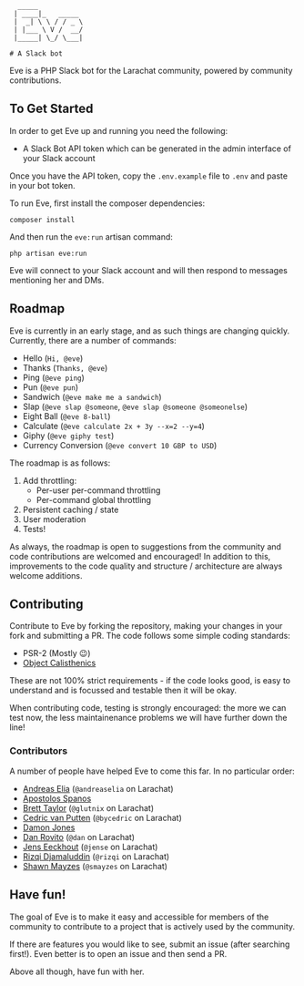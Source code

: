 ```
  _____
 | ____|_   _____
 |  _| \ \ / / _ \
 | |___ \ V /  __/
 |_____| \_/ \___|

# A Slack bot
```
Eve is a PHP Slack bot for the Larachat community, powered by community contributions.

## To Get Started
In order to get Eve up and running you need the following:

- A Slack Bot API token which can be generated in the admin interface of your Slack account

Once you have the API token, copy the `.env.example` file to `.env` and paste in your bot token.

To run Eve, first install the composer dependencies:

```
composer install
```

And then run the `eve:run` artisan command:

```
php artisan eve:run
```

Eve will connect to your Slack account and will then respond to messages mentioning her and DMs.

## Roadmap
Eve is currently in an early stage, and as such things are changing quickly. Currently, there are a number of commands:

- Hello (`Hi, @eve`)
- Thanks (`Thanks, @eve`)
- Ping (`@eve ping`)
- Pun (`@eve pun`)
- Sandwich (`@eve make me a sandwich`)
- Slap (`@eve slap @someone`, `@eve slap @someone @someonelse`)
- Eight Ball (`@eve 8-ball`)
- Calculate (`@eve calculate 2x + 3y --x=2 --y=4`)
- Giphy (`@eve giphy test`)
- Currency Conversion (`@eve convert 10 GBP to USD`)

The roadmap is as follows:

1. Add throttling:
    - Per-user per-command throttling
    - Per-command global throttling
2. Persistent caching / state
3. User moderation
4. Tests!

As always, the roadmap is open to suggestions from the community and code contributions are welcomed and encouraged! In addition to this, improvements to the code quality and structure / architecture are always welcome additions.

## Contributing
Contribute to Eve by forking the repository, making your changes in your fork and submitting a PR. The code follows some simple coding standards:

- PSR-2 (Mostly :wink:)
- [Object Calisthenics](http://williamdurand.fr/2013/06/03/object-calisthenics/)

These are not 100% strict requirements - if the code looks good, is easy to understand and is focussed and testable then it will be okay.

When contributing code, testing is strongly encouraged: the more we can test now, the less maintainenance problems we will have further down the line!

### Contributors
A number of people have helped Eve to come this far. In no particular order:

- [Andreas Elia](https://github.com/andreaselia) (`@andreaselia` on Larachat)
- [Apostolos Spanos](https://github.com/apspan)
- [Brett Taylor](https://github.com/glutnix) (`@glutnix` on Larachat)
- [Cedric van Putten](https://github.com/bycedric) (`@bycedric` on Larachat)
- [Damon Jones](https://github.com/damonjones)
- [Dan Rovito](https://github.com/danrovito) (`@dan` on Larachat)
- [Jens Eeckhout](https://github.com/jenseeckhout) (`@jense` on Larachat)
- [Rizqi Djamaluddin](https://github.com/rizqidjamaluddin) (`@rizqi` on Larachat)
- [Shawn Mayzes](https://github.com/smayzes) (`@smayzes` on Larachat)

## Have fun!
The goal of Eve is to make it easy and accessible for members of the community to contribute to a project that is actively used by the community.

If there are features you would like to see, submit an issue (after searching first!). Even better is to open an issue and then send a PR.

Above all though, have fun with her.

